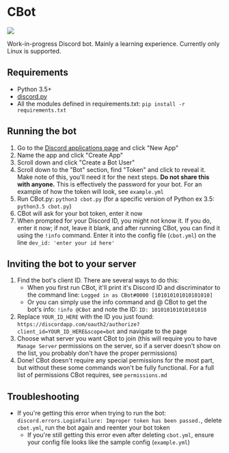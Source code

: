 # CBot

[<img src="https://img.shields.io/badge/discord-py-blue.svg">](https://github.com/Rapptz/discord.py)

Work-in-progress Discord bot. Mainly a learning experience. Currently only Linux is supported.

## Requirements

* Python 3.5+
* [discord.py](https://github.com/Rapptz/discord.py)
* All the modules defined in requirements.txt: `pip install -r requirements.txt`

## Running the bot

1. Go to the [Discord applications page](https://discordapp.com/developers/applications/me) and click "New App"
2. Name the app and click "Create App"
3. Scroll down and click "Create a Bot User"
4. Scroll down to the "Bot" section, find "Token" and click to reveal it. Make note of this, you'll need it for the next steps. **Do not share this with anyone.** This is effectively the password for your bot. For an example of how the token will look, see `example.yml`
5. Run CBot.py: `python3 cbot.py` (for a specific version of Python ex 3.5: `python3.5 cbot.py`)
6. CBot will ask for your bot token, enter it now
7. When prompted for your Discord ID, you might not know it. If you do, enter it now; if not, leave it blank, and after running CBot, you can find it using the `!info` command. Enter it into the config file (`cbot.yml`) on the line `dev_id: 'enter your id here'`

## Inviting the bot to your server

1. Find the bot's client ID. There are several ways to do this:
	* When you first run CBot, it'll print it's Discord ID and discriminator to the command line: `Logged in as CBot#0000 [101010101010101010]`
	* Or you can simply use the info command and @ CBot to get the bot's info: `!info @CBot` and note the ID: `ID: 101010101010101010`
2. Replace `YOUR_ID_HERE` with the ID you just found: `https://discordapp.com/oauth2/authorize?client_id=YOUR_ID_HERE&scope=bot` and navigate to the page
3. Choose what server you want CBot to join (this will require you to have `Manage Server` permissions on the server, so if a server doesn't show on the list, you probably don't have the proper permissions)
4. Done! CBot doesn't require any special permissions for the most part, but without these some commands won't be fully functional. For a full list of permissions CBot requires, see `permissions.md`

## Troubleshooting

* If you're getting this error when trying to run the bot: `discord.errors.LoginFailure: Improper token has been passed.`, delete `cbot.yml`, run the bot again and reenter your bot token
	* If you're still getting this error even after deleting `cbot.yml`, ensure your config file looks like the sample config (`example.yml`)